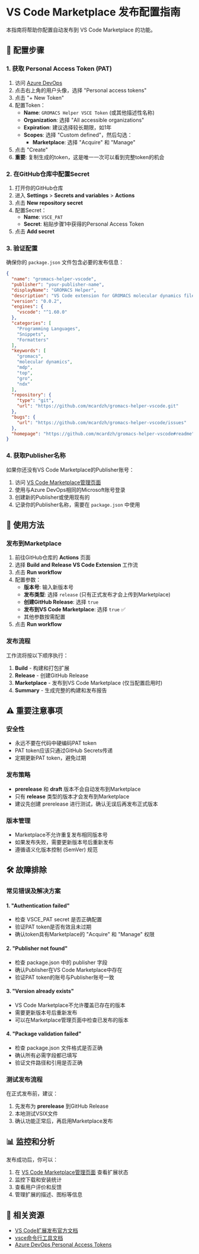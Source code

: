 # VS Code Marketplace 发布配置指南

本指南将帮助你配置自动发布到 VS Code Marketplace 的功能。

## 🔑 配置步骤

### 1. 获取 Personal Access Token (PAT)

1. 访问 [Azure DevOps](https://dev.azure.com/)
2. 点击右上角的用户头像，选择 "Personal access tokens"
3. 点击 "+ New Token"
4. 配置Token：
   - **Name**: `GROMACS Helper VSCE Token` (或其他描述性名称)
   - **Organization**: 选择 "All accessible organizations"
   - **Expiration**: 建议选择较长期限，如1年
   - **Scopes**: 选择 "Custom defined"，然后勾选：
     - **Marketplace**: 选择 "Acquire" 和 "Manage"
5. 点击 "Create"
6. **重要**: 复制生成的token，这是唯一一次可以看到完整token的机会

### 2. 在GitHub仓库中配置Secret

1. 打开你的GitHub仓库
2. 进入 **Settings** > **Secrets and variables** > **Actions**
3. 点击 **New repository secret**
4. 配置Secret：
   - **Name**: `VSCE_PAT`
   - **Secret**: 粘贴步骤1中获得的Personal Access Token
5. 点击 **Add secret**

### 3. 验证配置

确保你的 `package.json` 文件包含必要的发布信息：

```json
{
  "name": "gromacs-helper-vscode",
  "publisher": "your-publisher-name",
  "displayName": "GROMACS Helper",
  "description": "VS Code extension for GROMACS molecular dynamics files",
  "version": "0.0.2",
  "engines": {
    "vscode": "^1.60.0"
  },
  "categories": [
    "Programming Languages",
    "Snippets",
    "Formatters"
  ],
  "keywords": [
    "gromacs",
    "molecular dynamics",
    "mdp",
    "top",
    "gro",
    "ndx"
  ],
  "repository": {
    "type": "git",
    "url": "https://github.com/mcardzh/gromacs-helper-vscode.git"
  },
  "bugs": {
    "url": "https://github.com/mcardzh/gromacs-helper-vscode/issues"
  },
  "homepage": "https://github.com/mcardzh/gromacs-helper-vscode#readme"
}
```

### 4. 获取Publisher名称

如果你还没有VS Code Marketplace的Publisher账号：

1. 访问 [VS Code Marketplace管理页面](https://marketplace.visualstudio.com/manage)
2. 使用与Azure DevOps相同的Microsoft账号登录
3. 创建新的Publisher或使用现有的
4. 记录你的Publisher名称，需要在 `package.json` 中使用

## 🚀 使用方法

### 发布到Marketplace

1. 前往GitHub仓库的 **Actions** 页面
2. 选择 **Build and Release VS Code Extension** 工作流
3. 点击 **Run workflow**
4. 配置参数：
   - **版本号**: 输入新版本号
   - **发布类型**: 选择 `release` (只有正式发布才会上传到Marketplace)
   - **创建GitHub Release**: 选择 `true`
   - **发布到VS Code Marketplace**: 选择 `true` ✅
   - 其他参数按需配置
5. 点击 **Run workflow**

### 发布流程

工作流将按以下顺序执行：

1. **Build** - 构建和打包扩展
2. **Release** - 创建GitHub Release
3. **Marketplace** - 发布到VS Code Marketplace (仅当配置启用时)
4. **Summary** - 生成完整的构建和发布报告

## ⚠️ 重要注意事项

### 安全性
- 永远不要在代码中硬编码PAT token
- PAT token应该只通过GitHub Secrets传递
- 定期更新PAT token，避免过期

### 发布策略
- **prerelease** 和 **draft** 版本不会自动发布到Marketplace
- 只有 **release** 类型的版本才会发布到Marketplace
- 建议先创建 prerelease 进行测试，确认无误后再发布正式版本

### 版本管理
- Marketplace不允许重复发布相同版本号
- 如果发布失败，需要更新版本号后重新发布
- 遵循语义化版本控制 (SemVer) 规范

## 🛠️ 故障排除

### 常见错误及解决方案

#### 1. "Authentication failed"
- 检查 VSCE_PAT secret 是否正确配置
- 验证PAT token是否有效且未过期
- 确认token具有Marketplace的 "Acquire" 和 "Manage" 权限

#### 2. "Publisher not found"
- 检查 package.json 中的 publisher 字段
- 确认Publisher在VS Code Marketplace中存在
- 验证PAT token的账号与Publisher账号一致

#### 3. "Version already exists"
- VS Code Marketplace不允许覆盖已存在的版本
- 需要更新版本号后重新发布
- 可以在Marketplace管理页面中检查已发布的版本

#### 4. "Package validation failed"
- 检查 package.json 文件格式是否正确
- 确认所有必需字段都已填写
- 验证文件路径和引用是否正确

### 测试发布流程

在正式发布前，建议：

1. 先发布为 **prerelease** 到GitHub Release
2. 本地测试VSIX文件
3. 确认功能正常后，再启用Marketplace发布

## 📊 监控和分析

发布成功后，你可以：

1. 在 [VS Code Marketplace管理页面](https://marketplace.visualstudio.com/manage) 查看扩展状态
2. 监控下载和安装统计
3. 查看用户评价和反馈
4. 管理扩展的描述、图标等信息

## 🔗 相关资源

- [VS Code扩展发布官方文档](https://code.visualstudio.com/api/working-with-extensions/publishing-extension)
- [vsce命令行工具文档](https://github.com/microsoft/vscode-vsce)
- [Azure DevOps Personal Access Tokens](https://docs.microsoft.com/en-us/azure/devops/organizations/accounts/use-personal-access-tokens-to-authenticate)
